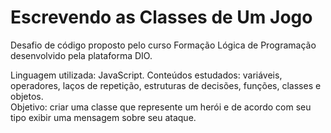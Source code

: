 <h1>Escrevendo as Classes de Um Jogo</h1>
Desafio de código proposto pelo curso Formação Lógica de Programação desenvolvido pela plataforma DIO.

Linguagem utilizada: JavaScript.
Conteúdos estudados: variáveis, operadores, laços de repetição, estruturas de decisões, funções, classes e objetos.<br>
Objetivo: criar uma classe que represente um herói e de acordo com seu tipo exibir uma mensagem sobre seu ataque.
